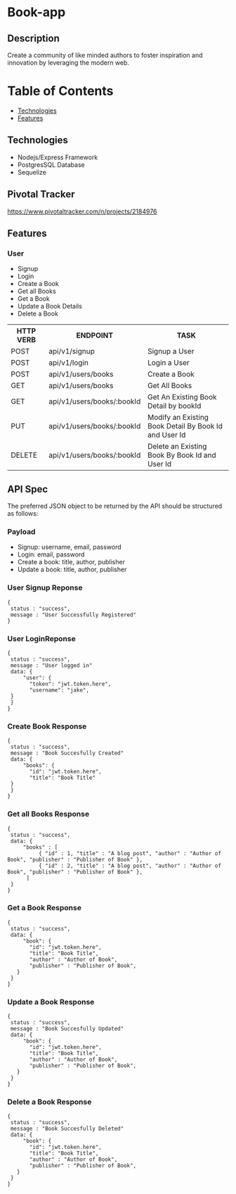 # Book-app

## Description 
Create a community of like minded authors to foster inspiration and innovation by leveraging the modern web.

# Table of Contents
- [Technologies](#technology)
- [Features](#features)

## Technologies 
- Nodejs/Express Framework
- PostgresSQL Database
- Sequelize

## Pivotal Tracker
https://www.pivotaltracker.com/n/projects/2184976


## Features
### User
- Signup
- Login
- Create a Book
- Get all Books
- Get a Book
- Update a Book Details
- Delete a Book

<table>

<tr><th>HTTP VERB</th><th>ENDPOINT</th><th>TASK</th></tr>

<tr><td>POST</td> <td>api/v1/signup</td> <td>Signup a User</td></tr>

<tr><td>POST</td> <td>api/v1/login</td> <td>Login a User</td></tr>

<tr><td>POST</td> <td>api/v1/users/books</td> <td>Create a Book</td></tr>

<tr><td>GET</td> <td>api/v1/users/books</td> <td>Get All Books</td></tr>

<tr><td>GET</td> <td>api/v1/users/books/:bookId</td> <td>Get An Existing Book Detail by bookId</td></tr>

<tr><td>PUT</td> <td>api/v1/users/books/:bookId</td>  <td> Modify an  Existing Book Detail By Book Id and User Id</td></tr>

<tr><td>DELETE</td> <td>api/v1/users/books/:bookId</td>  <td> Delete an  Existing Book By Book Id and User Id</td></tr>

</table>

## API Spec 

The preferred JSON object to be returned by the API should be structured as follows:
 ### Payload
 - Signup: username, email, password
 - Login: email, password
 - Create a book: title, author, publisher
 - Update a book: title, author, publisher

 ### User Signup Reponse
 ```source-json
{
  status : "success", 
  message : "User Successfully Registered"
}
```

### User LoginReponse
 ```source-json
{
  status : "success", 
  message : "User logged in"
  data: {
      "user": {
        "token": "jwt.token.here",
        "username": "jake",
  }
  } 
}
```

### Create Book Response
 ```source-json
{
  status : "success", 
  message : "Book Succesfully Created"
  data: {
      "books": {
        "id": "jwt.token.here",
        "title": "Book Title"
  }
  } 
}
```

### Get all Books Response
 ```source-json
{
  status : "success", 
  data: {
      "books" : [
           { "id" : 1, "title" : "A blog post", "author" : "Author of Book", "publisher" : "Publisher of Book" },
           { "id" : 2, "title" : "A blog post", "author" : "Author of Book", "publisher" : "Publisher of Book" },
       ]
  }
}
```
### Get a Book Response
 ```source-json
{
  status : "success", 
  data: {
      "book": {
        "id": "jwt.token.here",
        "title": "Book Title",
        "author" : "Author of Book",
        "publisher" : "Publisher of Book",
    }
  } 
}
```

### Update a Book Response
 ```source-json
{
  status : "success", 
  message : "Book Succesfully Updated"
  data: {
      "book": {
        "id": "jwt.token.here",
        "title": "Book Title",
        "author" : "Author of Book",
        "publisher" : "Publisher of Book",
    }
  } 
}
```

### Delete a Book Response
 ```source-json
{
  status : "success", 
  message : "Book Succesfully Deleted"
  data: {
      "book": {
        "id": "jwt.token.here",
        "title": "Book Title",
        "author" : "Author of Book",
        "publisher" : "Publisher of Book",
    }
  } 
}
```
